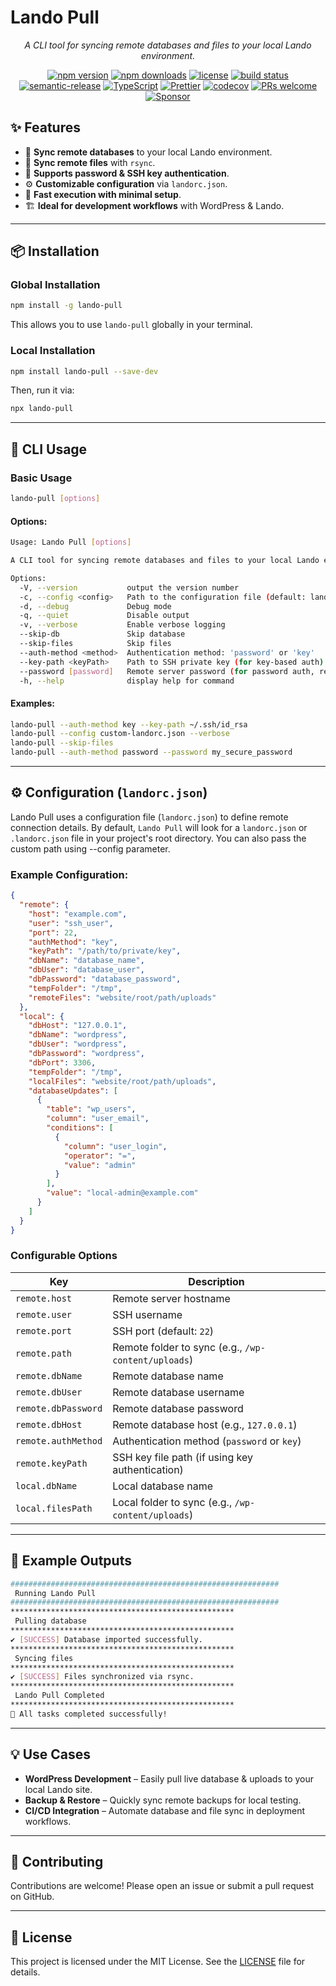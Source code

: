 # **Lando Pull**

<p align="center"><i>A CLI tool for syncing remote databases and files to your local Lando environment.</i></p>

<p align="center">
  <a href="https://www.npmjs.com/package/@sp-packages/lando-pull"><img src="https://img.shields.io/npm/v/@sp-packages/lando-pull" alt="npm version"></a>
  <a href="https://www.npmjs.com/package/@sp-packages/lando-pull"><img src="https://img.shields.io/npm/dw/@sp-packages/lando-pull" alt="npm downloads"></a>
  <a href="https://github.com/SP-Packages/lando-pull/blob/main/LICENSE"><img src="https://img.shields.io/npm/l/@sp-packages/lando-pull" alt="license"></a>
  <a href="https://github.com/SP-Packages/lando-pull/actions/workflows/release.yml"><img src="https://github.com/SP-Packages/lando-pull/actions/workflows/release.yml/badge.svg" alt="build status"></a>
  <a href="https://github.com/semantic-release/semantic-release"><img src="https://img.shields.io/badge/semantic--release-conventionalcommits-e10079?logo=semantic-release" alt="semantic-release"></a>
  <a href="https://www.typescriptlang.org/"><img src="https://img.shields.io/badge/Made%20with-TypeScript-blue.svg" alt="TypeScript"></a>
  <a href="https://prettier.io/"><img src="https://img.shields.io/badge/code_style-prettier-ff69b4.svg" alt="Prettier"></a>
  <a href="https://codecov.io/gh/SP-Packages/lando-pull"><img src="https://codecov.io/gh/SP-Packages/lando-pull/graph/badge.svg?token=60X95UNTQL" alt="codecov"></a>
  <a href="https://github.com/SP-Packages/lando-pull/pulls"><img src="https://img.shields.io/badge/PRs-welcome-brightgreen.svg" alt="PRs welcome"></a>
  <a href="https://github.com/sponsors/iamsenthilprabu"><img src="https://img.shields.io/badge/Sponsor-%E2%9D%A4-pink?logo=github" alt="Sponsor"></a>
</p>

## **✨ Features**

- 🔄 **Sync remote databases** to your local Lando environment.
- 📂 **Sync remote files** with `rsync`.
- 🔑 **Supports password & SSH key authentication**.
- ⚙ **Customizable configuration** via `landorc.json`.
- 🚀 **Fast execution with minimal setup**.
- 🏗 **Ideal for development workflows** with WordPress & Lando.

---

## **📦 Installation**

### **Global Installation**

```sh
npm install -g lando-pull
```

This allows you to use `lando-pull` globally in your terminal.

### **Local Installation**

```sh
npm install lando-pull --save-dev
```

Then, run it via:

```sh
npx lando-pull
```

---

## **🚀 CLI Usage**

### **Basic Usage**

```sh
lando-pull [options]
```

#### **Options:**

```sh
Usage: Lando Pull [options]

A CLI tool for syncing remote databases and files to your local Lando environment.

Options:
  -V, --version           output the version number
  -c, --config <config>   Path to the configuration file (default: landorc.json)
  -d, --debug             Debug mode
  -q, --quiet             Disable output
  -v, --verbose           Enable verbose logging
  --skip-db               Skip database
  --skip-files            Skip files
  --auth-method <method>  Authentication method: 'password' or 'key'
  --key-path <keyPath>    Path to SSH private key (for key-based auth)
  --password [password]   Remote server password (for password auth, recommended via ENV)
  -h, --help              display help for command
```

#### **Examples:**

```sh
lando-pull --auth-method key --key-path ~/.ssh/id_rsa
lando-pull --config custom-landorc.json --verbose
lando-pull --skip-files
lando-pull --auth-method password --password my_secure_password
```

---

## **⚙️ Configuration (`landorc.json`)**

Lando Pull uses a configuration file (`landorc.json`) to define remote connection details. By default, `Lando Pull` will look for a `landorc.json` or `.landorc.json` file in your project's root directory. You can also pass the custom path using --config parameter.

### **Example Configuration:**

```json
{
  "remote": {
    "host": "example.com",
    "user": "ssh_user",
    "port": 22,
    "authMethod": "key",
    "keyPath": "/path/to/private/key",
    "dbName": "database_name",
    "dbUser": "database_user",
    "dbPassword": "database_password",
    "tempFolder": "/tmp",
    "remoteFiles": "website/root/path/uploads"
  },
  "local": {
    "dbHost": "127.0.0.1",
    "dbName": "wordpress",
    "dbUser": "wordpress",
    "dbPassword": "wordpress",
    "dbPort": 3306,
    "tempFolder": "/tmp",
    "localFiles": "website/root/path/uploads",
    "databaseUpdates": [
      {
        "table": "wp_users",
        "column": "user_email",
        "conditions": [
          {
            "column": "user_login",
            "operator": "=",
            "value": "admin"
          }
        ],
        "value": "local-admin@example.com"
      }
    ]
  }
}
```

### **Configurable Options**

| Key                 | Description                                         |
| ------------------- | --------------------------------------------------- |
| `remote.host`       | Remote server hostname                              |
| `remote.user`       | SSH username                                        |
| `remote.port`       | SSH port (default: `22`)                            |
| `remote.path`       | Remote folder to sync (e.g., `/wp-content/uploads`) |
| `remote.dbName`     | Remote database name                                |
| `remote.dbUser`     | Remote database username                            |
| `remote.dbPassword` | Remote database password                            |
| `remote.dbHost`     | Remote database host (e.g., `127.0.0.1`)            |
| `remote.authMethod` | Authentication method (`password` or `key`)         |
| `remote.keyPath`    | SSH key file path (if using key authentication)     |
| `local.dbName`      | Local database name                                 |
| `local.filesPath`   | Local folder to sync (e.g., `/wp-content/uploads`)  |

---

## **📜 Example Outputs**

```sh
############################################################
 Running Lando Pull
############################################################
**************************************************
 Pulling database
**************************************************
✔ [SUCCESS] Database imported successfully.
**************************************************
 Syncing files
**************************************************
✔ [SUCCESS] Files synchronized via rsync.
**************************************************
 Lando Pull Completed
**************************************************
🎉 All tasks completed successfully!
```

---

## **💡 Use Cases**

- **WordPress Development** – Easily pull live database & uploads to your local Lando site.
- **Backup & Restore** – Quickly sync remote backups for local testing.
- **CI/CD Integration** – Automate database and file sync in deployment workflows.

---

## **🤝 Contributing**

Contributions are welcome! Please open an issue or submit a pull request on GitHub.

---

## **📜 License**

This project is licensed under the MIT License. See the [LICENSE](LICENSE) file for details.
